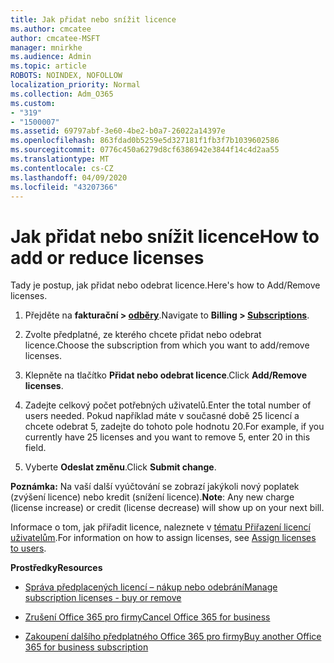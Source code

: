 ```yaml
---
title: Jak přidat nebo snížit licence
ms.author: cmcatee
author: cmcatee-MSFT
manager: mnirkhe
ms.audience: Admin
ms.topic: article
ROBOTS: NOINDEX, NOFOLLOW
localization_priority: Normal
ms.collection: Adm_O365
ms.custom:
- "319"
- "1500007"
ms.assetid: 69797abf-3e60-4be2-b0a7-26022a14397e
ms.openlocfilehash: 863fdad0b5259e5d327181f1fb3f7b1039602586
ms.sourcegitcommit: 0776c450a6279d8cf6386942e3844f14c4d2aa55
ms.translationtype: MT
ms.contentlocale: cs-CZ
ms.lasthandoff: 04/09/2020
ms.locfileid: "43207366"
---
```

# <a name="how-to-add-or-reduce-licenses"></a><span data-ttu-id="38e1d-102">Jak přidat nebo snížit licence</span><span class="sxs-lookup"><span data-stu-id="38e1d-102">How to add or reduce licenses</span></span>

<span data-ttu-id="38e1d-103">Tady je postup, jak přidat nebo odebrat licence.</span><span class="sxs-lookup"><span data-stu-id="38e1d-103">Here's how to Add/Remove licenses.</span></span>
  
1. <span data-ttu-id="38e1d-104">Přejděte na **fakturační > [odběry](https://portal.office.com/adminportal/home#/subscriptions)**.</span><span class="sxs-lookup"><span data-stu-id="38e1d-104">Navigate to **Billing > [Subscriptions](https://portal.office.com/adminportal/home#/subscriptions)**.</span></span>

2. <span data-ttu-id="38e1d-105">Zvolte předplatné, ze kterého chcete přidat nebo odebrat licence.</span><span class="sxs-lookup"><span data-stu-id="38e1d-105">Choose the subscription from which you want to add/remove licenses.</span></span>

3. <span data-ttu-id="38e1d-106">Klepněte na tlačítko **Přidat nebo odebrat licence**.</span><span class="sxs-lookup"><span data-stu-id="38e1d-106">Click **Add/Remove licenses**.</span></span>

4. <span data-ttu-id="38e1d-107">Zadejte celkový počet potřebných uživatelů.</span><span class="sxs-lookup"><span data-stu-id="38e1d-107">Enter the total number of users needed.</span></span> <span data-ttu-id="38e1d-108">Pokud například máte v současné době 25 licencí a chcete odebrat 5, zadejte do tohoto pole hodnotu 20.</span><span class="sxs-lookup"><span data-stu-id="38e1d-108">For example, if you currently have 25 licenses and you want to remove 5, enter 20 in this field.</span></span>

5. <span data-ttu-id="38e1d-109">Vyberte **Odeslat změnu**.</span><span class="sxs-lookup"><span data-stu-id="38e1d-109">Click **Submit change**.</span></span>

<span data-ttu-id="38e1d-110">**Poznámka:** Na vaší další vyúčtování se zobrazí jakýkoli nový poplatek (zvýšení licence) nebo kredit (snížení licence).</span><span class="sxs-lookup"><span data-stu-id="38e1d-110">**Note**: Any new charge (license increase) or credit (license decrease) will show up on your next bill.</span></span>

<span data-ttu-id="38e1d-111">Informace o tom, jak přiřadit licence, naleznete v [tématu Přiřazení licencí uživatelům](https://docs.microsoft.com/microsoft-365/admin/manage/assign-licenses-to-users).</span><span class="sxs-lookup"><span data-stu-id="38e1d-111">For information on how to assign licenses, see [Assign licenses to users](https://docs.microsoft.com/microsoft-365/admin/manage/assign-licenses-to-users).</span></span>

 <span data-ttu-id="38e1d-112">**Prostředky**</span><span class="sxs-lookup"><span data-stu-id="38e1d-112">**Resources**</span></span>
  
- [<span data-ttu-id="38e1d-113">Správa předplacených licencí – nákup nebo odebrání</span><span class="sxs-lookup"><span data-stu-id="38e1d-113">Manage subscription licenses - buy or remove</span></span>](https://docs.microsoft.com/en-us/microsoft-365/commerce/licenses/buy-licenses)

- [<span data-ttu-id="38e1d-114">Zrušení Office 365 pro firmy</span><span class="sxs-lookup"><span data-stu-id="38e1d-114">Cancel Office 365 for business</span></span>](https://support.office.com/article/Cancel-Office-365-for-business-b1bc0bef-4608-4601-813a-cdd9f746709a)

- [<span data-ttu-id="38e1d-115">Zakoupení dalšího předplatného Office 365 pro firmy</span><span class="sxs-lookup"><span data-stu-id="38e1d-115">Buy another Office 365 for business subscription</span></span>](https://support.office.com/article/Buy-another-Office-365-for-business-subscription-fab3b86c-3359-4042-8692-5d4dc7550b7c)
